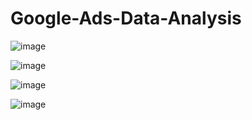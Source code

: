 # Google-Ads-Data-Analysis

![image](https://github.com/coderrps/Google-Ads-Data-Analysis/assets/77949729/3657e253-d8d7-4cf7-b75d-dbd13b49b722)


![image](https://github.com/coderrps/Google-Ads-Data-Analysis/assets/77949729/4dbdd8cc-b658-4a40-b741-5078cf84fc95)

![image](https://github.com/coderrps/Google-Ads-Data-Analysis/assets/77949729/f52f3a0c-2f4b-4697-bac6-3c85ed17aed2)

![image](https://github.com/coderrps/Google-Ads-Data-Analysis/assets/77949729/8e31dbe5-6192-44a7-b03a-704510650014)

